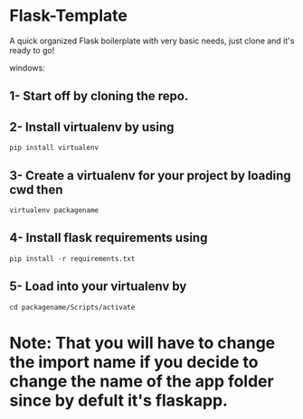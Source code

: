 # Flask-Template
A quick organized Flask boilerplate with very basic needs, just clone and it's ready to go!

windows:
## 1- Start off by cloning the repo.
## 2- Install virtualenv by using 
```pip install virtualenv```
## 3- Create a virtualenv for your project by loading cwd then 
```virtualenv packagename```
## 4- Install flask requirements using 
```pip install -r requirements.txt ```
## 5- Load into your virtualenv by
```cd packagename/Scripts/activate```

# Note: That you will have to change the import name if you decide to change the name of the app folder since by defult it's flaskapp.
